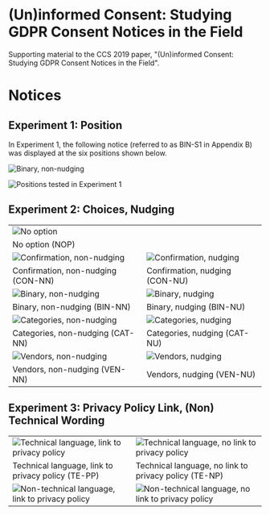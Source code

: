 # (Un)informed Consent: Studying GDPR Consent Notices in the Field
Supporting material to the CCS 2019 paper, "(Un)informed Consent: Studying GDPR Consent Notices in the Field".

# Notices

## Experiment 1: Position

In Experiment 1, the following notice (referred to as BIN-S1 in Appendix B) was displayed at the six positions shown below.

![Binary, non-nudging](file:///images/bin-s1-en.png "Binary, non-nudging")

![Positions tested in Experiment 1](file:///images/position-v3.png "Positions tested in Experiment 1")

## Experiment 2: Choices, Nudging

|              |  |
|-------------------------|----------|
| ![No option](file:///images/nop-en.png "No option") | |
| No option (NOP) |  |
| ![Confirmation, non-nudging](file:///images/con-nn-en.png "Confirmation, non-nudging") | ![Confirmation, nudging](file:///images/con-nu-en.png "Confirmation, nudging") |
| Confirmation, non-nudging (CON-NN) | Confirmation, nudging (CON-NU) |
|![Binary, non-nudging](file:///images/bin-nn-en.png "Binary, non-nudging") | ![Binary, nudging](file:///images/bin-nu-en.png "Binary, nudging") |
| Binary, non-nudging (BIN-NN) | Binary, nudging (BIN-NU) |
| ![Categories, non-nudging](file:///images/cat-nn-en.png "Categories, non-nudging") | ![Categories, nudging](file:///images/cat-nu-en.png "Categories, nudging") |
| Categories, non-nudging (CAT-NN) | Categories, nudging (CAT-NU)|
| ![Vendors, non-nudging](file:///images/ven-nn-en.png "Vendors, non-nudging") | ![Vendors, nudging](file:///images/ven-nu-en.png "Vendors, nudging") |
| Vendors, non-nudging (VEN-NN) | Vendors, nudging (VEN-NU) |

## Experiment 3: Privacy Policy Link, (Non) Technical Wording

| | |
|---|---|
| ![Technical language, link to privacy policy](file:///images/te-pp-en.png "Technical language, link to privacy policy") | ![Technical language, no link to privacy policy](file:///images/te-np-en.png "Technical language, no link to privacy policy") |
| Technical language, link to privacy policy (TE-PP) | Technical language, no link to privacy policy (TE-NP) |
| ![Non-technical language, link to privacy policy](file:///images/nt-pp-en.png "Non-technical language, link to privacy policy") | ![Non-technical language, no link to privacy policy](file:///images/nt-np-en.png "Non-technical language, no link to privacy policy") |

